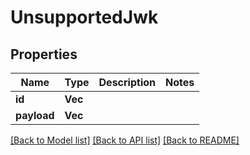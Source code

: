 # UnsupportedJwk

## Properties

Name | Type | Description | Notes
------------ | ------------- | ------------- | -------------
**id** | **Vec<i32>** |  | 
**payload** | **Vec<i32>** |  | 

[[Back to Model list]](../README.md#documentation-for-models) [[Back to API list]](../README.md#documentation-for-api-endpoints) [[Back to README]](../README.md)


